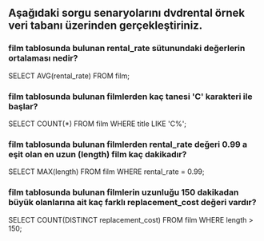 ## Aşağıdaki sorgu senaryolarını dvdrental örnek veri tabanı üzerinden gerçekleştiriniz.

### film tablosunda bulunan rental_rate sütunundaki değerlerin ortalaması nedir?

SELECT AVG(rental_rate) FROM film;

### film tablosunda bulunan filmlerden kaç tanesi 'C' karakteri ile başlar?

SELECT COUNT(*) FROM film WHERE title LIKE 'C%';

### film tablosunda bulunan filmlerden rental_rate değeri 0.99 a eşit olan en uzun (length) film kaç dakikadır?

SELECT MAX(length) FROM film WHERE rental_rate = 0.99; 

### film tablosunda bulunan filmlerin uzunluğu 150 dakikadan büyük olanlarına ait kaç farklı replacement_cost değeri vardır?

SELECT COUNT(DISTINCT replacement_cost) FROM film WHERE length > 150;
